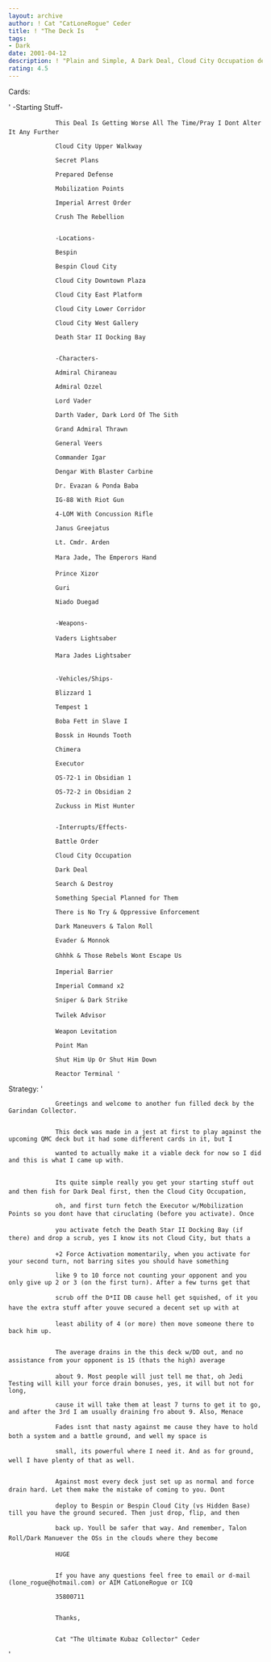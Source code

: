```yaml
---
layout: archive
author: ! Cat "CatLoneRogue" Ceder
title: ! "The Deck Is   "
tags:
- Dark
date: 2001-04-12
description: ! "Plain and Simple, A Dark Deal, Cloud City Occupation deck that stands the test of time"
rating: 4.5
---
```

Cards: 

'                 -Starting Stuff- 

                 This Deal Is Getting Worse All The Time/Pray I Dont Alter It Any Further 

                 Cloud City Upper Walkway 

                 Secret Plans 

                 Prepared Defense 

                 Mobilization Points 

                 Imperial Arrest Order 

                 Crush The Rebellion 


                 -Locations- 

                 Bespin 

                 Bespin Cloud City 

                 Cloud City Downtown Plaza 

                 Cloud City East Platform 

                 Cloud City Lower Corridor 

                 Cloud City West Gallery 

                 Death Star II Docking Bay 


                 -Characters- 

                 Admiral Chiraneau 

                 Admiral Ozzel 

                 Lord Vader 

                 Darth Vader, Dark Lord Of The Sith 

                 Grand Admiral Thrawn 

                 General Veers 

                 Commander Igar 

                 Dengar With Blaster Carbine 

                 Dr. Evazan & Ponda Baba 

                 IG-88 With Riot Gun 

                 4-LOM With Concussion Rifle 

                 Janus Greejatus 

                 Lt. Cmdr. Arden 

                 Mara Jade, The Emperors Hand 

                 Prince Xizor 

                 Guri 

                 Niado Duegad 


                 -Weapons- 

                 Vaders Lightsaber 

                 Mara Jades Lightsaber 


                 -Vehicles/Ships- 

                 Blizzard 1 

                 Tempest 1 

                 Boba Fett in Slave I 

                 Bossk in Hounds Tooth 

                 Chimera 

                 Executor 

                 OS-72-1 in Obsidian 1 

                 OS-72-2 in Obsidian 2 

                 Zuckuss in Mist Hunter 


                 -Interrupts/Effects- 

                 Battle Order 

                 Cloud City Occupation 

                 Dark Deal 

                 Search & Destroy 

                 Something Special Planned for Them 

                 There is No Try & Oppressive Enforcement 

                 Dark Maneuvers & Talon Roll 

                 Evader & Monnok 

                 Ghhhk & Those Rebels Wont Escape Us 

                 Imperial Barrier 

                 Imperial Command x2 

                 Sniper & Dark Strike 

                 Twilek Advisor 

                 Weapon Levitation 

                 Point Man 

                 Shut Him Up Or Shut Him Down 

                 Reactor Terminal '

Strategy: '

                 Greetings and welcome to another fun filled deck by the Garindan Collector. 


                 This deck was made in a jest at first to play against the upcoming QMC deck but it had some different cards in it, but I

                 wanted to actually make it a viable deck for now so I did and this is what I came up with. 


                 Its quite simple really you get your starting stuff out and then fish for Dark Deal first, then the Cloud City Occupation,

                 oh, and first turn fetch the Executor w/Mobilization Points so you dont have that ciruclating (before you activate). Once

                 you activate fetch the Death Star II Docking Bay (if there) and drop a scrub, yes I know its not Cloud City, but thats a

                 +2 Force Activation momentarily, when you activate for your second turn, not barring sites you should have something

                 like 9 to 10 force not counting your opponent and you only give up 2 or 3 (on the first turn). After a few turns get that

                 scrub off the D*II DB cause hell get squished, of it you have the extra stuff after youve secured a decent set up with at

                 least ability of 4 (or more) then move someone there to back him up. 


                 The average drains in the this deck w/DD out, and no assistance from your opponent is 15 (thats the high) average

                 about 9. Most people will just tell me that, oh Jedi Testing will kill your force drain bonuses, yes, it will but not for long,

                 cause it will take them at least 7 turns to get it to go, and after the 3rd I am usually draining fro about 9. Also, Menace

                 Fades isnt that nasty against me cause they have to hold both a system and a battle ground, and well my space is

                 small, its powerful where I need it. And as for ground, well I have plenty of that as well. 


                 Against most every deck just set up as normal and force drain hard. Let them make the mistake of coming to you. Dont

                 deploy to Bespin or Bespin Cloud City (vs Hidden Base) till you have the ground secured. Then just drop, flip, and then

                 back up. Youll be safer that way. And remember, Talon Roll/Dark Manuever the OSs in the clouds where they become

                 HUGE 


                 If you have any questions feel free to email or d-mail (lone_rogue@hotmail.com) or AIM CatLoneRogue or ICQ

                 35800711 


                 Thanks, 


                 Cat "The Ultimate Kubaz Collector" Ceder 

'